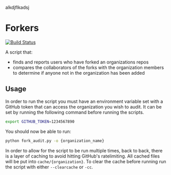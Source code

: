 alkdjflkadsj
# Forkers
[![Build Status](https://travis-ci.com/dschaller/forkers.svg?token=S1PppF2H8FVrQHs8pw3M&branch=master)](https://travis-ci.com/dschaller/forkers)

A script that:
  - finds and reports users who have forked an organizations repos
  - compares the collaborators of the forks with the organization members to determine if anyone not in the organization has been added
  

## Usage
In order to run the script you must have an environment variable set with a GitHub token that can access the organization you wish to audit. It can be set by running the following command before running the scripts.
```bash
export GITHUB_TOKEN=1234567890
```

You should now be able to run:
```bash
python fork_audit.py -o {organization_name}
```

In order to allow for the script to be run multiple times, back to back, there is a layer of caching to avoid hitting GitHub's ratelimiting.
All cached files will be put into `cache/{organization}`.
To clear the cache before running run the script with either `--clearcache` or `-cc`.
